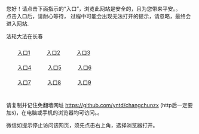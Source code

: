 您好！请点击下面指示的“入口”，浏览此网站是安全的，且为您带来平安。。 <br/>
点击入口后，请耐心等待， 过程中可能会出现无法打开的提示，请忽略，最终会进入网站. </br>

法轮大法在长春<br/>
<div style="padding:10px"><a style="margin:20px" target="_blank" href="https://d2pn26v9ova36b.cloudfront.net/2Qpsp?stscfr" id="ccLink1" rel="nofollow">入口1</a> <a target="_blank" style="margin:20px" href="https://d2emxc8g6mrx05.cloudfront.net/2Qpsp?nlgqqvmz" id="ccLink2" rel="nofollow">入口2</a> <a style="margin:20px" target="_blank" href="https://dsd5aer1tz7af.cloudfront.net/2Qpsp?bgkdhol" id="ccLink3" rel="nofollow">入口3</a></div>

<div style="padding:10px" ><a style="margin:20px" target="_blank" href="https://d2pn26v9ova36b.cloudfront.net/2Qpsp?stscfr" id="ccLink4" rel="nofollow">入口4</a> <a style="margin:20px" href="https://d2emxc8g6mrx05.cloudfront.net/2Qpsp?nlgqqvmz" target="_blank" id="ccLink5" rel="nofollow">入口5</a> <a style="margin:20px" href="https://dsd5aer1tz7af.cloudfront.net/2Qpsp?bgkdhol" target="_blank" id="ccLink6" rel="nofollow">入口6</a></div>

<div style="padding:10px"><a style="margin:20px" target="_blank" href="https://d2pn26v9ova36b.cloudfront.net/2Qpsp?stscfr" id="ccLink7" rel="nofollow">入口7</a> <a style="margin:20px" href="https://d2emxc8g6mrx05.cloudfront.net/2Qpsp?nlgqqvmz" target="_blank" id="ccLink8" rel="nofollow">入口8</a> <a style="margin:20px" target="_blank" href="https://dsd5aer1tz7af.cloudfront.net/2Qpsp?bgkdhol" id="ccLink9" rel="nofollow">入口9</a></div>

<br/>



请复制并记住免翻墙网址 https://github.com/yntd/changchunzx (http后一定要加s)，在电脑或手机的浏览器均可访问。。<br/>

微信如提示停止访问该网页，须先点击右上角，选择浏览器打开。
